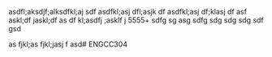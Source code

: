 asdfl;aksdjf;alksdfkl;aj sdf
asdfkl;asj dfl;asjk df
asdfkl;asj df;klasj df
asf
askl;df jaskl;df as
df kl;asdfj ;asklf j
5555+
sdfg
sg
asg
sdfg
sdg
sdg
sdg
sdf
gsd

as fjkl;as fjkl;jasj f
asd# ENGCC304
